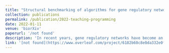```yaml
---
title: "Structural benchmarking of algorithms for gene regulatory network inference from single-cell transcriptomic data"
collection: publications
permalink: /publication/2022-teaching-programming
date: 2022-01-11
venue: 'biorXiv'
paperurl: '/not found'
description: 'In recent years, gene regulatory networks have become an essential resource for modelling cellular processes. Single-cell transcriptomics are a promising technique for providing data to infer such networks. Several benchmarking studies have been published in the last years, comparing the statistical performance of the algorithms with metrics, such as area under the curve metrics. However, such metrics can not guarantee to sufficiently capture the algorithms ability to correctly infer the topology of the ground truth gene regulatory network, which can be of high interest for certain biologically meaningful downstream analysis tasks on the inferred gene regulatory networks. We extend the current best practice for benchmarking statistical performance of gene regulatory network inference by a three step pipeline that also captures meaningful topological properties and the algorithms ability to detect network hubs. For this purpose, we sample a cohort of structurally controlled, synthetic datasets and use experimental data from four different organisms to assess the performance on. In the resulting networks, we detect algorithm and datatype specific trends and identify the best performing algorithm for each step of our pipeline. Our benchmarks can be used as a quantitative basis for further optimization of gene regulatory network inference algorithms.'
link: '[not found](https://www.overleaf.com/project/6182b60c8e0da332e0f85149)'
---
```

